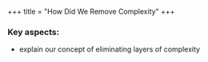 +++
title = "How Did We Remove Complexity"
+++


### Key aspects:

* explain our concept of eliminating layers of complexity


